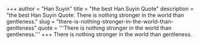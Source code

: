 +++
author = "Han Suyin"
title = "the best Han Suyin Quote"
description = "the best Han Suyin Quote: There is nothing stronger in the world than gentleness."
slug = "there-is-nothing-stronger-in-the-world-than-gentleness"
quote = '''There is nothing stronger in the world than gentleness.'''
+++
There is nothing stronger in the world than gentleness.
